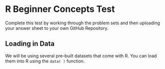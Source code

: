 # R Beginner Concepts Test

Complete this test by working through the problem sets and then uploading your answer sheet to your own GitHub Repository.

## Loading in Data

We will be using several pre-built datasets that come with R. You can load them into R using the ````data( )```` function.
